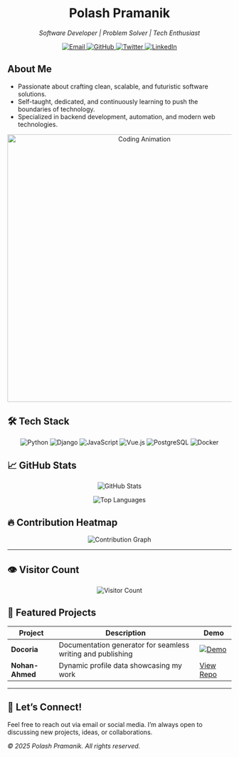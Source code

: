 
<!-- HEADER -->
<h1 align="center">
  Polash Pramanik
</h1>
<p align="center">
  <i>Software Developer | Problem Solver | Tech Enthusiast</i>
</p>

<p align="center">
  <a href="mailto:mluv5603@gmail.com" target="_blank">
    <img src="https://img.shields.io/badge/Email-mluv5603@gmail.com-blue?style=flat-square&logo=gmail" alt="Email" />
  </a>
  <a href="https://github.com/nohan-ahmed" target="_blank">
    <img src="https://img.shields.io/badge/GitHub-nohan--ahmed-black?style=flat-square&logo=github" alt="GitHub" />
  </a>
  <a href="https://twitter.com/nohan3303" target="_blank">
    <img src="https://img.shields.io/badge/Twitter-@nohan3303-1DA1F2?style=flat-square&logo=twitter" alt="Twitter" />
  </a>
  <a href="https://linkedin.com/in/nohan-ahmed" target="_blank">
    <img src="https://img.shields.io/badge/LinkedIn-Polash%20Pramanik-0077B5?style=flat-square&logo=linkedin" alt="LinkedIn" />
  </a>
</p>


## About Me

- Passionate about crafting clean, scalable, and futuristic software solutions.
- Self-taught, dedicated, and continuously learning to push the boundaries of technology.
- Specialized in backend development, automation, and modern web technologies.



<p align="center">
  <img src="https://media.giphy.com/media/l0MYt5jPR6QX5pnqM/giphy.gif" alt="Coding Animation" width="600" />
</p>



## 🛠 Tech Stack

<p align="center">
  <img src="https://img.shields.io/badge/Python-3776AB?style=for-the-badge&logo=python&logoColor=white" alt="Python" />
  <img src="https://img.shields.io/badge/Django-092E20?style=for-the-badge&logo=django&logoColor=white" alt="Django" />
  <img src="https://img.shields.io/badge/JavaScript-F7DF1E?style=for-the-badge&logo=javascript&logoColor=black" alt="JavaScript" />
  <img src="https://img.shields.io/badge/Vue.js-4FC08D?style=for-the-badge&logo=vue.js&logoColor=white" alt="Vue.js" />
  <img src="https://img.shields.io/badge/PostgreSQL-336791?style=for-the-badge&logo=postgresql&logoColor=white" alt="PostgreSQL" />
  <img src="https://img.shields.io/badge/Docker-2496ED?style=for-the-badge&logo=docker&logoColor=white" alt="Docker" />
</p>



## 📈 GitHub Stats

<p align="center">
  <img src="https://github-readme-stats.vercel.app/api?username=nohan-ahmed&show_icons=true&theme=dark&hide_title=true&count_private=true" alt="GitHub Stats" />
</p>

<p align="center">
  <img src="https://github-readme-stats.vercel.app/api/top-langs/?username=nohan-ahmed&layout=compact&theme=dark" alt="Top Languages" />
</p>



## 🔥 Contribution Heatmap

<p align="center">
  <img src="https://github.com/nohan-ahmed/nohan-ahmed/blob/main/github-contribution-grid-snake.svg" alt="Contribution Graph" />
</p>

---

## 👁️ Visitor Count

<p align="center">
  <img src="https://profile-counter.glitch.me/nohan-ahmed/count.svg" alt="Visitor Count" />
</p>



## 🚀 Featured Projects

| Project         | Description                                                 | Demo                                                                                                          |
| --------------- | ----------------------------------------------------------- | ------------------------------------------------------------------------------------------------------------- |
| **Docoria**     | Documentation generator for seamless writing and publishing | [![Demo](https://media.giphy.com/media/3o7aD4vWJgDjfCxzdu/giphy.gif)](https://github.com/nohan-ahmed/docoria) |
| **Nohan-Ahmed** | Dynamic profile data showcasing my work                     | [View Repo](https://github.com/nohan-ahmed/Nohan-Ahmed)                                                       |

---

## 🤝 Let’s Connect!

Feel free to reach out via email or social media. I’m always open to discussing new projects, ideas, or collaborations.


*© 2025 Polash Pramanik. All rights reserved.*

